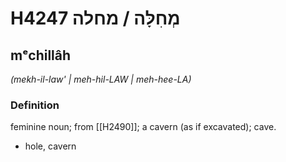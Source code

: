 # H4247 מְחִלָּה / מחלה

## mᵉchillâh

_(mekh-il-law' | meh-hil-LAW | meh-hee-LA)_

### Definition

feminine noun; from [[H2490]]; a cavern (as if excavated); cave.

- hole, cavern
